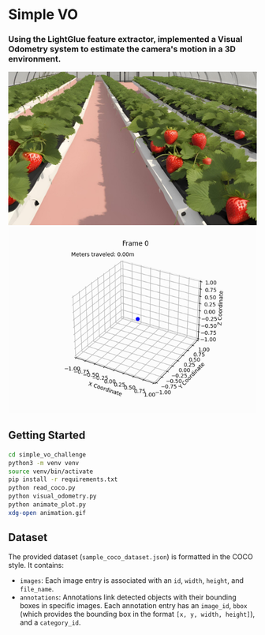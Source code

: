 
# Simple VO
### Using the LightGlue feature extractor, implemented a Visual Odometry system to estimate the camera's motion in a 3D environment.

![vo](vo.png)
![gif](animation.gif)

## Getting Started

```bash
cd simple_vo_challenge
python3 -m venv venv
source venv/bin/activate
pip install -r requirements.txt
python read_coco.py
python visual_odometry.py
python animate_plot.py
xdg-open animation.gif
```

## Dataset

The provided dataset (`sample_coco_dataset.json`) is formatted in the COCO style. It contains:
- `images`: Each image entry is associated with an `id`, `width`, `height`, and `file_name`.
- `annotations`: Annotations link detected objects with their bounding boxes in specific images. Each annotation entry has an `image_id`, `bbox` (which provides the bounding box in the format `[x, y, width, height]`), and a `category_id`.

